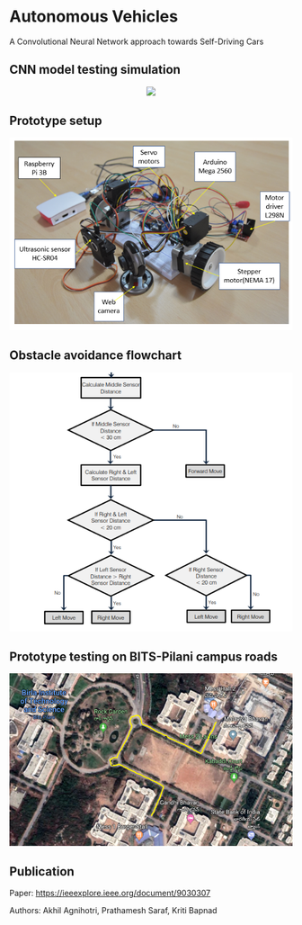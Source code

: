 # Autonomous Vehicles

A Convolutional Neural Network approach towards Self-Driving Cars

## CNN model testing simulation
<div  align="center">
<img src="./AV.gif" width="700" />
</div>

## Prototype setup
<div  align="center">
<img src="./AV_setup.png" width="700" />
</div>

## Obstacle avoidance flowchart
<div  align="center">
<img src="./AV_flowchart.png" width="700" />
</div>

## Prototype testing on BITS-Pilani campus roads
<div  align="center">
<img  src="./AV_campus.png" width="600">
</div>

## Publication
Paper: https://ieeexplore.ieee.org/document/9030307

Authors: Akhil Agnihotri, Prathamesh Saraf, Kriti Bapnad
